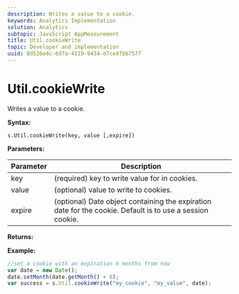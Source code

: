 ```yaml
---
description: Writes a value to a cookie.
keywords: Analytics Implementation
solution: Analytics
subtopic: JavaScript AppMeasurement
title: Util.cookieWrite
topic: Developer and implementation
uuid: 8d526e4c-6d7a-4119-9434-d7ce4fbb7577
---
```


# Util.cookieWrite

Writes a value to a cookie.

 **Syntax:**

```
s.Util.cookieWrite(key, value [,expire])
```

**Parameters:** 

|  Parameter  | Description  |
|---|---|
|  key  | (required) key to write value for in cookies.  |
|  value  | (optional) value to write to cookies.  |
|  expire  | (optional) Date object containing the expiration date for the cookie. Default is to use a session cookie.  |

**Returns:**

**Example:**

```js
//set a cookie with an expiration 6 months from now 
var date = new Date(); 
date.setMonth(date.getMonth() + 6); 
var success = s.Util.cookieWrite("my_cookie", "my_value", date);
```

